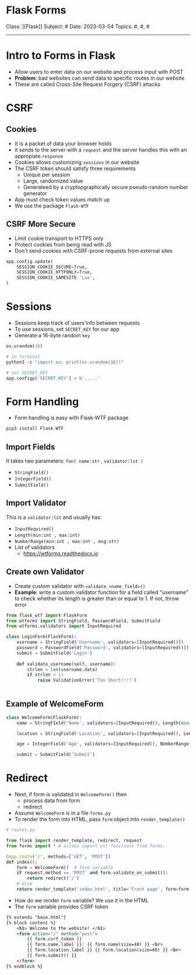 # Flask Forms
Class: [[Flask]]
Subject: #
Date: 2023-03-04
Topics: #, #, # 

---

# Intro to Forms in Flask 

- Allow users to enter data on our website and process input with POST
- **Problem**: bad websites can send data to specific routes in our website
- These are called Cross-Site Request Forgery (CSRF) attacks

# CSRF
## Cookies
- It is a packet of data your browser holds
- it sends to the server with a `request` and the server handles this with an appropiate `response`
- Cookies allows customizing `sessions` in our website
- The CSRF token should satisfy three requirements
	- Unique per session
	- Large, randomized value
	- Generateed by a cryptopgraphically secure pseudo-random number generator
- App must check token values match up
- We use the package `Flask-WTF`

## CSRF More Secure
- Limit cookie transport to HTTPS only
- Protect cookies from being read with JS
- Don't send cookies with CSRF-prone requests from external sites
```python
app.config.update(
	SESSION_COOKIE_SECURE=True,
	SESSION_COOKIE_HTTPONLY=True,
	SESSION_COOKIE_SAMESITE-'Lax',
)
```

# Sessions
- Sessions keep track of users'info between requests
- To use sessions, set `SECRET_KEY` for our app
- Generate a 16-byte random `key` 
```python
os.urandom(16)

# in terminal
python3 -c "import os; print(os.urandom(16))"

# set SECRET_KEY
app.configp['SECRET_KEY'] = b'.....'
```

# Form Handling
- Form handling is easy with Flask-WTF package
```python
pip3 isntall Flask-WTF
```

## Import Fields
It takes two parameters: `fun( name:str` , `validator:lst )`
- `StringField()`
- `IntegerField()`
- `SubmitField()`

## Import Validator
This is a `validator:lst` and usually has:
- `InputRequired()`
- `Length(min:int , max:int)`
- `NumberRange(min:int , max:int , msg:str)`
- List of validators
	- https://wtforms.readthedocs.io

## Create own Validator
- Create custom validator with `validate_<name_field>()`
- **Example**: write a custom validator function for a field called "username" to check whether its length is greater than or equal to 1. If not, throw error
```python
from flask_wtf import FlaskForm
from wtforms import StringField, PasswordField, SubmitField
from wtforms.validators import InputRequired

class LoginForm(FlaskForm):
	username = StringField('Username', validators=[InputRequired()])
	password = PasswordField('Password', validators=[InputRequired()])
	submit = SubmitField('Login')
	
	def validate_username(self, username):
		strlen = len(username.data)
		if strlen < 1:
			raise ValidationError('Too Short!!!!')
	
```

## Example of WelcomeForm
```python
class WelcomeForm(FlaskForm):
	name = StringFIeld('Name', validators=[InputRequired(), Length(min=4, max=30)])

	location = StringField('Location', validators=[InputRequired(), Length(min=3, max=50)])

	age = IntegerField('Age', validators=[InputRequired(), NUmberRange(min=1, max=140, message='Must be between 1 and 140')])

	submit = SubmitField('Submit')
```

# Redirect
- Next, if form is validated in `WelcomeForm()` then
	- process data from form 
	- redirect
- Assume `WelcomeForm` is in a file `forms.py`
- To render the form into HTML, pass `form` object into `render_template()`
```python
# routes.py

from flask import render_template, redirect, request
from forms import * # allows import all functions from forms.

@app.route('/', methods=['GET', 'POST'])
def index():
	form = WelcomeForm()  # form variable
	if request.method == 'POST' and form.validate_on_submit():
		return redirect('/')
	# else
	return render_template('index.html', title='Front page', form=form)
```

- How do we render `form` variable? We use it in the HTML
- The `form` variable provides CSRF token
```html
{% extends "base.html"}
{% block content %}
	<h1> Welcome to the website! </h1>
	<form action="/" method="post">
		{{ form.csrf_token }}
		{{ form.name.label }}: {{ form.name(size=40) }} <br>
		{{ form.location.label }} {{ form.location(size=60) }} <br>
		{{ form.submit() }}
	</form>
{% endblock %}
```
